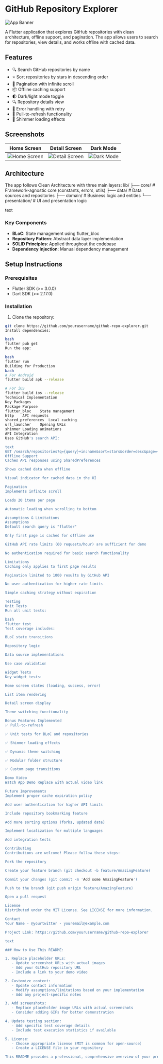 # GitHub Repository Explorer

![App Banner](https://via.placeholder.com/1200x400?text=GitHub+Repository+Explorer)

A Flutter application that explores GitHub repositories with clean architecture, offline support, and pagination. The app allows users to search for repositories, view details, and works offline with cached data.

## Features

- 🔍 Search GitHub repositories by name
- ⭐ Sort repositories by stars in descending order
- 📱 Pagination with infinite scroll
- 📦 Offline caching support
- 🌓 Dark/light mode toggle
- 🔍 Repository details view
- 🚦 Error handling with retry
- 🔄 Pull-to-refresh functionality
- 💫 Shimmer loading effects

## Screenshots

| Home Screen | Detail Screen | Dark Mode |
|-------------|---------------|-----------|
| ![Home Screen](https://via.placeholder.com/300x600?text=Home+Screen) | ![Detail Screen](https://via.placeholder.com/300x600?text=Detail+Screen) | ![Dark Mode](https://via.placeholder.com/300x600?text=Dark+Mode) |

## Architecture

The app follows Clean Architecture with three main layers:
lib/
├── core/ # Framework-agnostic core (constants, errors, utils)
├── data/ # Data sources and repositories
├── domain/ # Business logic and entities
└── presentation/ # UI and presentation logic

text

### Key Components
- **BLoC**: State management using flutter_bloc
- **Repository Pattern**: Abstract data layer implementation
- **SOLID Principles**: Applied throughout the codebase
- **Dependency Injection**: Manual dependency management

## Setup Instructions

### Prerequisites
- Flutter SDK (>= 3.0.0)
- Dart SDK (>= 2.17.0)

### Installation
1. Clone the repository:
```bash
git clone https://github.com/yourusername/github-repo-explorer.git
Install dependencies:

bash
flutter pub get
Run the app:

bash
flutter run
Building for Production
bash
# For Android
flutter build apk --release

# For iOS
flutter build ios --release
Technical Implementation
Key Packages
Package	Purpose
flutter_bloc	State management
http	API requests
shared_preferences	Local caching
url_launcher	Opening URLs
shimmer	Loading animations
API Integration
Uses GitHub's search API:

text
GET /search/repositories?q={query}+in:name&sort=stars&order=desc&page={page}&per_page=20
Offline Support
Caches API responses using SharedPreferences

Shows cached data when offline

Visual indicator for cached data in the UI

Pagination
Implements infinite scroll

Loads 20 items per page

Automatic loading when scrolling to bottom

Assumptions & Limitations
Assumptions
Default search query is "flutter"

Only first page is cached for offline use

GitHub API rate limits (60 requests/hour) are sufficient for demo

No authentication required for basic search functionality

Limitations
Caching only applies to first page results

Pagination limited to 1000 results by GitHub API

No user authentication for higher rate limits

Simple caching strategy without expiration

Testing
Unit Tests
Run all unit tests:

bash
flutter test
Test coverage includes:

BLoC state transitions

Repository logic

Data source implementations

Use case validation

Widget Tests
Key widget tests:

Home screen states (loading, success, error)

List item rendering

Detail screen display

Theme switching functionality

Bonus Features Implemented
✅ Pull-to-refresh

✅ Unit tests for BLoC and repositories

✅ Shimmer loading effects

✅ Dynamic theme switching

✅ Modular folder structure

✅ Custom page transitions

Demo Video
Watch App Demo Replace with actual video link

Future Improvements
Implement proper cache expiration policy

Add user authentication for higher API limits

Include repository bookmarking feature

Add more sorting options (forks, updated date)

Implement localization for multiple languages

Add integration tests

Contributing
Contributions are welcome! Please follow these steps:

Fork the repository

Create your feature branch (git checkout -b feature/AmazingFeature)

Commit your changes (git commit -m 'Add some AmazingFeature')

Push to the branch (git push origin feature/AmazingFeature)

Open a pull request

License
Distributed under the MIT License. See LICENSE for more information.

Contact
Your Name - @yourtwitter - youremail@example.com

Project Link: https://github.com/yourusername/github-repo-explorer

text

### How to Use This README:

1. Replace placeholder URLs:
   - Update screenshot URLs with actual images
   - Add your GitHub repository URL
   - Include a link to your demo video

2. Customize content:
   - Update contact information
   - Modify assumptions/limitations based on your implementation
   - Add any project-specific notes

3. Add screenshots:
   - Replace placeholder image URLs with actual screenshots
   - Consider adding GIFs for better demonstration

4. Update testing section:
   - Add specific test coverage details
   - Include test execution statistics if available

5. License:
   - Choose appropriate license (MIT is common for open-source)
   - Create a LICENSE file in your repository

This README provides a professional, comprehensive overview of your project that directly addresses all requirements from the technical task. It follows best practices for open-source project documentation and gives reviewers a clear understanding of your implementation choices.
